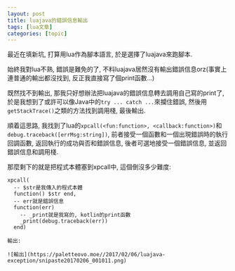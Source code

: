 ```yaml
---
layout: post
title: luajava的錯誤信息輸出 
tags: [lua文章]
categories: [topic]
---
```

最近在填新坑, 打算用lua作為腳本語言, 於是選擇了luajava來跑腳本.

始終我對lua不熟, 錯誤是難免的了, 不料luajava居然沒有輸出錯誤信息orz(事實上連普通的輸出都沒找到, 反正我直接寫了個print函數…)

既然找不到輸出, 那我只好想辦法把luajava的錯誤信息轉去調用自己寫的print了, 於是我想到了或許可以像Java中的`try ... catch
...`來攔住錯誤, 然後用 `getStackTrace()`之類的方法找到調用棧, 最後輸出.

順着這思路, 我找到了lua的`xpcall(<fun:function>,
<callback:function>)`和`debug.traceback([errMsg:string])`,
前者接受一個函數和一個出現錯誤時的執行回調函數, 返回執行的成功與否和錯誤信息, 後者可選地接受一個錯誤信息, 並返回錯誤信息和調用棧.

那麼剩下的就是把程式本體塞到xpcall中, 這個倒沒多少難度:

    
    
    xpcall(
      -- $str是我傳入的程式本體
      function() $str end,
      -- err就是錯誤信息
      function(err)
        -- _print就是我寫的, kotlin的print函數
        _print(debug.traceback(err))
      end)
    
    輸出:
    
    ![輸出](https://paletteovo.moe//2017/02/06/luajava-exception/snipaste20170206_001011.png)